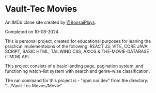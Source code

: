 # Vault-Tec Movies
An IMDb clone site created by [@BonsaiPlays](https://github.com/BonsaiPlays).

Completed on 10-08-2024.

This is personal project, created for educational purposes for leaning the practical implementaions of the following:
  REACT JS,
  VITE,
  CORE JAVA SCRIPT,
  BASIC HTML,
  TAILWIND CSS,
  AXIOS &
  THE-MOVIE-DATABASE (TMDB) API.

This project consists of a basic landing page, pagination system ,and functioning watch-list system with search and genre-wise classification.

The run command for this project is - "npm run dev" from the directory: ".../Vault-Tec Movies/Movie"
